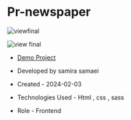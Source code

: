 # Pr-newspaper

![viewfinal]()

![view final]()

- [Demo Project](https://pouria-farahani-developer.github.io/Accordion-Menu-By-React/)

- Developed by samira samaei

- Created - 2024-02-03

- Technologies Used - Html , css , sass

- Role - Frontend

